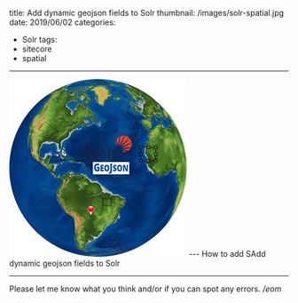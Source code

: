 title: Add dynamic geojson fields to Solr
thumbnail: /images/solr-spatial.jpg
date: 2019/06/02
categories:
- Solr
tags:
- sitecore
- spatial

---
<img class="hero-img" src="/images/solr-spatial.jpg" alt="Solr Spatial">
---
How to add SAdd dynamic geojson fields to Solr
<!-- more -->


---

Please let me know what you think and/or if you can spot any errors.
*/eom*
